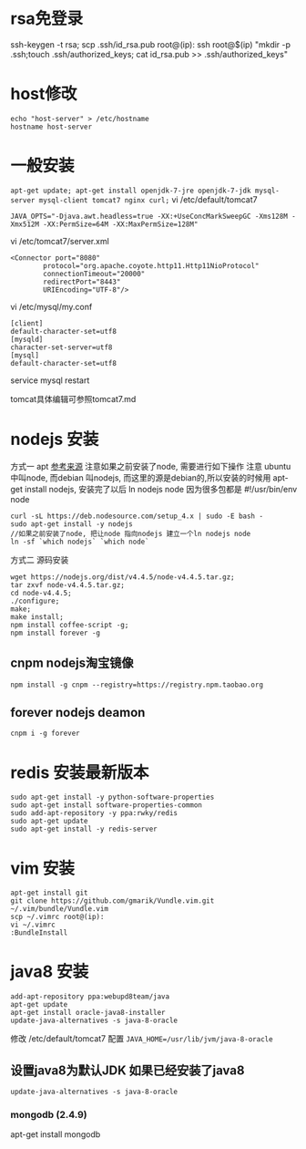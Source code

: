 # rsa免登录
ssh-keygen -t rsa;
scp .ssh/id_rsa.pub root@(ip):
ssh root@$(ip) "mkdir -p .ssh;touch .ssh/authorized_keys; cat id_rsa.pub >> .ssh/authorized_keys"

# host修改
```
echo "host-server" > /etc/hostname
hostname host-server
```
# 一般安装
``
apt-get update;
apt-get install openjdk-7-jre openjdk-7-jdk mysql-server mysql-client tomcat7 nginx curl;
``
vi /etc/default/tomcat7
```
JAVA_OPTS="-Djava.awt.headless=true -XX:+UseConcMarkSweepGC -Xms128M -Xmx512M -XX:PermSize=64M -XX:MaxPermSize=128M"
```
vi /etc/tomcat7/server.xml
```
<Connector port="8080"
		protocol="org.apache.coyote.http11.Http11NioProtocol"
		connectionTimeout="20000"
		redirectPort="8443"
		URIEncoding="UTF-8"/>
```
vi /etc/mysql/my.conf
```
[client]
default-character-set=utf8
[mysqld]
character-set-server=utf8
[mysql]
default-character-set=utf8
```
service mysql restart

tomcat具体编辑可参照tomcat7.md

# nodejs 安装
方式一 apt [参考来源](https://nodejs.org/en/download/package-manager/#debian-and-ubuntu-based-linux-distributions)
注意如果之前安装了node, 需要进行如下操作
注意 ubuntu 中叫node, 而debian 叫nodejs, 而这里的源是debian的,所以安装的时候用 apt-get install nodejs, 安装完了以后 ln nodejs node
因为很多包都是 #!/usr/bin/env node
```
curl -sL https://deb.nodesource.com/setup_4.x | sudo -E bash -
sudo apt-get install -y nodejs
//如果之前安装了node, 把让node 指向nodejs 建立一个ln nodejs node
ln -sf `which nodejs` `which node`
```
方式二 源码安装
```
wget https://nodejs.org/dist/v4.4.5/node-v4.4.5.tar.gz;
tar zxvf node-v4.4.5.tar.gz;
cd node-v4.4.5;
./configure;
make;
make install;
npm install coffee-script -g;
npm install forever -g
```
## cnpm nodejs淘宝镜像
```
npm install -g cnpm --registry=https://registry.npm.taobao.org
```
## forever nodejs deamon
```
cnpm i -g forever
```
# redis 安装最新版本
```
sudo apt-get install -y python-software-properties  
sudo apt-get install software-properties-common  
sudo add-apt-repository -y ppa:rwky/redis  
sudo apt-get update  
sudo apt-get install -y redis-server
```

# vim 安装
```
apt-get install git
git clone https://github.com/gmarik/Vundle.vim.git ~/.vim/bundle/Vundle.vim
scp ~/.vimrc root@(ip):
vi ~/.vimrc
:BundleInstall
```

# java8 安装
```
add-apt-repository ppa:webupd8team/java
apt-get update
apt-get install oracle-java8-installer
update-java-alternatives -s java-8-oracle
```
修改 /etc/default/tomcat7 配置 `JAVA_HOME=/usr/lib/jvm/java-8-oracle`
## 设置java8为默认JDK 如果已经安装了java8
```
update-java-alternatives -s java-8-oracle
```

### mongodb (2.4.9)
apt-get install mongodb
